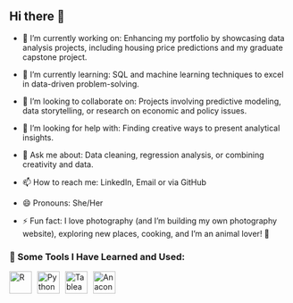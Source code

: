 ## Hi there 👋

- 🔭 I’m currently working on: Enhancing my portfolio by showcasing data analysis projects, 
including housing price predictions and my graduate capstone project.

- 🌱 I’m currently learning: SQL and machine learning techniques to excel in data-driven problem-solving.
  
- 👯 I’m looking to collaborate on: Projects involving predictive modeling, data storytelling, or research on economic and policy issues.

- 🤔 I’m looking for help with: Finding creative ways to present analytical insights.
  
- 💬 Ask me about: Data cleaning, regression analysis, or combining creativity and data.
  
- 📫 How to reach me: LinkedIn, Email or via GitHub

- 😄 Pronouns: She/Her

- ⚡ Fun fact: I love photography (and I’m building my own photography website), exploring new places, cooking, and I’m an animal lover! 🐾


### 🚀 Some Tools I Have Learned and Used:

<div style="display: flex; align-items: center; gap: 10px;">
  <img src="https://cdn.jsdelivr.net/gh/devicons/devicon/icons/r/r-original.svg" alt="R" width="40" height="40"/> 
  <img src="https://cdn.jsdelivr.net/gh/devicons/devicon/icons/python/python-original.svg" alt="Python" width="40" height="40"/> 
  <img src="https://img.icons8.com/color/344/tableau-software.png" alt="Tableau Public" width="40" height="40"/> 
  <img src="https://img.icons8.com/fluency/344/anaconda.png" alt="Anaconda" width="40" height="40"/>
</div>


